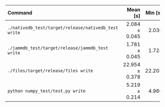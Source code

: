 | Command | Mean [s] | Min [s] | Max [s] | Relative |
|:---|---:|---:|---:|---:|
| `./nativedb_test/target/release/nativedb_test write` | 2.084 ± 0.045 | 2.036 | 2.171 | 1.17 ± 0.04 |
| `./jammdb_test/target/release/jammdb_test write` | 1.781 ± 0.045 | 1.724 | 1.846 | 1.00 |
| `./files/target/release/files write` | 22.954 ± 0.378 | 22.203 | 23.314 | 12.89 ± 0.39 |
| `python numpy_test/test.py write` | 5.219 ± 0.214 | 4.960 | 5.550 | 2.93 ± 0.14 |
